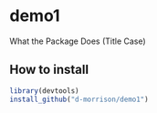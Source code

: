 # demo1
What the Package Does (Title Case)

## How to install

```r
library(devtools)
install_github("d-morrison/demo1")
```

